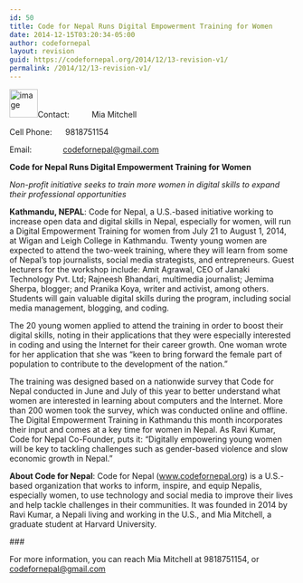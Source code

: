 ```yaml
---
id: 50
title: Code for Nepal Runs Digital Empowerment Training for Women
date: 2014-12-15T03:20:34-05:00
author: codefornepal
layout: revision
guid: https://codefornepal.org/2014/12/13-revision-v1/
permalink: /2014/12/13-revision-v1/
---
```

<p class="Normal1">
  <img alt="image" src="https://31.media.tumblr.com/0e9b5adf2c5f4790b48191cf3482df30/tumblr_inline_n8vrttMyVs1qb9ga0.jpg" width="50" />Contact:          Mia Mitchell
</p>

<p class="Normal1">
  Cell Phone:      9818751154
</p>

<p class="Normal1">
  Email:              <a href="mailto:codefornepal@gmail.com">codefornepal@gmail.com</a>
</p>

<p class="Normal1">
  <strong>Code for Nepal Runs Digital Empowerment Training for Women</strong>
</p>

<p class="Normal1">
  <em>Non-profit initiative seeks to train more women in digital skills to expand their professional opportunities<!-- more --></em>
</p>

<p class="Normal1">
  <strong>Kathmandu, NEPAL</strong>: Code for Nepal, a U.S.-based initiative working to increase open data and digital skills in Nepal, especially for women, will run a Digital Empowerment Training for women from July 21 to August 1, 2014, at Wigan and Leigh College in Kathmandu. Twenty young women are expected to attend the two-week training, where they will learn from some of Nepal’s top journalists, social media strategists, and entrepreneurs. Guest lecturers for the workshop include: Amit Agrawal, CEO of Janaki Technology Pvt. Ltd; Rajneesh Bhandari, multimedia journalist; Jemima Sherpa, blogger; and Pranika Koya, writer and activist, among others. Students will gain valuable digital skills during the program, including social media management, blogging, and coding.
</p>

<p class="Normal1">
  The 20 young women applied to attend the training in order to boost their digital skills, noting in their applications that they were especially interested in coding and using the Internet for their career growth. One woman wrote for her application that she was “keen to bring forward the female part of population to contribute to the development of the nation.”
</p>

<p class="Normal1">
  The training was designed based on a nationwide survey that Code for Nepal conducted in June and July of this year to better understand what women are interested in learning about computers and the Internet. More than 200 women took the survey, which was conducted online and offline. The Digital Empowerment Training in Kathmandu this month incorporates their input and comes at a key time for women in Nepal. As Ravi Kumar, Code for Nepal Co-Founder, puts it: “Digitally empowering young women will be key to tackling challenges such as gender-based violence and slow economic growth in Nepal.”
</p>

<p class="Normal1">
  <strong>About Code for Nepal</strong>: Code for Nepal (<a href="https://codefornepal.org">www.codefornepal.org</a>) is a U.S.-based organization that works to inform, inspire, and equip Nepalis, especially women, to use technology and social media to improve their lives and help tackle challenges in their communities. It was founded in 2014 by Ravi Kumar, a Nepali living and working in the U.S., and Mia Mitchell, a graduate student at Harvard University.
</p>

<p class="Normal1">
  ###
</p>

<p class="Normal1">
  For more information, you can reach Mia Mitchell at 9818751154, or <a href="mailto:codefornepal@gmail.com">codefornepal@gmail.com</a> 
</p>